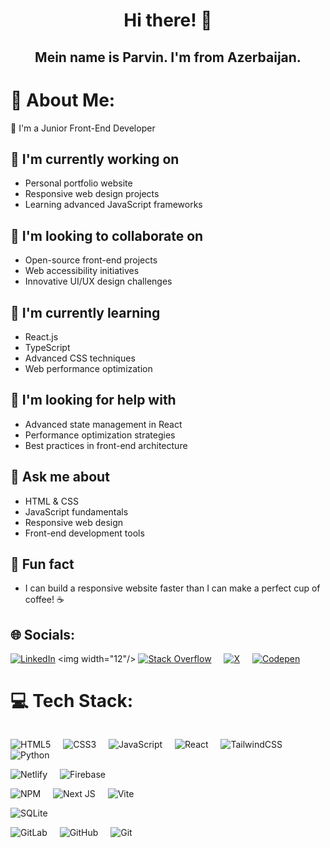 <h1 align="center">Hi there! 👋 </h1>
<h2 align="center">Mein name is Parvin. I'm from Azerbaijan.</h2>

# 💫 About Me:
👋 I'm a Junior Front-End Developer

## 🚀 I'm currently working on
- Personal portfolio website
- Responsive web design projects
- Learning advanced JavaScript frameworks

## 🤝 I'm looking to collaborate on
- Open-source front-end projects
- Web accessibility initiatives
- Innovative UI/UX design challenges

## 🌱 I'm currently learning
- React.js
- TypeScript
- Advanced CSS techniques
- Web performance optimization

## 🤔 I'm looking for help with
- Advanced state management in React
- Performance optimization strategies
- Best practices in front-end architecture

## 💬 Ask me about
- HTML & CSS
- JavaScript fundamentals
- Responsive web design
- Front-end development tools

## 🎉 Fun fact
- I can build a responsive website faster than I can make a perfect cup of coffee! ☕  

## 🌐 Socials:
[![LinkedIn](https://img.shields.io/badge/LinkedIn-%230077B5.svg?logo=linkedin&logoColor=white)]([https://linkedin.com/in/parvin-shirinova](https://www.linkedin.com/in/pervin-s-26794827a/)) 
<img width="12"/>
[![Stack Overflow](https://img.shields.io/badge/-Stackoverflow-FE7A16?logo=stack-overflow&logoColor=white)](https://stackoverflow.com/users/26446402) 
<img width="12"/>
[![X](https://img.shields.io/badge/X-black.svg?logo=X&logoColor=white)](https://x.com/parvin_sirinova) 
<img width="12"/>
[![Codepen](https://img.shields.io/badge/Codepen-000000?style=for-the-badge&logo=codepen&logoColor=white)](https://codepen.io/pervinsirinova2) 
<img width="12"/>


# 💻 Tech Stack:
<img width="12"/>

![HTML5](https://img.shields.io/badge/html5-%23E34F26.svg?style=for-the-badge&logo=html5&logoColor=white) 
<img width="12"/>
![CSS3](https://img.shields.io/badge/css3-%231572B6.svg?style=for-the-badge&logo=css3&logoColor=white) 
<img width="12"/>
![JavaScript](https://img.shields.io/badge/javascript-%23323330.svg?style=for-the-badge&logo=javascript&logoColor=%23F7DF1E) 
<img width="12"/>
![React](https://img.shields.io/badge/react-%2320232a.svg?style=for-the-badge&logo=react&logoColor=%2361DAFB) 
<img width="12"/>
![TailwindCSS](https://img.shields.io/badge/tailwindcss-%2338B2AC.svg?style=for-the-badge&logo=tailwind-css&logoColor=white)
<img width="12"/>
![Python](https://img.shields.io/badge/python-3670A0?style=for-the-badge&logo=python&logoColor=ffdd54) 
<img width="12"/>

![Netlify](https://img.shields.io/badge/netlify-%23000000.svg?style=for-the-badge&logo=netlify&logoColor=#00C7B7)
<img width="12"/>
![Firebase](https://img.shields.io/badge/firebase-%23039BE5.svg?style=for-the-badge&logo=firebase) 
<img width="12"/>

![NPM](https://img.shields.io/badge/NPM-%23CB3837.svg?style=for-the-badge&logo=npm&logoColor=white) 
<img width="12"/>
![Next JS](https://img.shields.io/badge/Next-black?style=for-the-badge&logo=next.js&logoColor=white) 
<img width="12"/>
![Vite](https://img.shields.io/badge/vite-%23646CFF.svg?style=for-the-badge&logo=vite&logoColor=white) 
<img width="12"/>

![SQLite](https://img.shields.io/badge/sqlite-%2307405e.svg?style=for-the-badge&logo=sqlite&logoColor=white) 
<img width="12"/>

![GitLab](https://img.shields.io/badge/gitlab-%23181717.svg?style=for-the-badge&logo=gitlab&logoColor=white) 
<img width="12"/>
![GitHub](https://img.shields.io/badge/github-%23121011.svg?style=for-the-badge&logo=github&logoColor=white) 
<img width="12"/>
![Git](https://img.shields.io/badge/git-%23F05033.svg?style=for-the-badge&logo=git&logoColor=white)
<img width="12"/>

